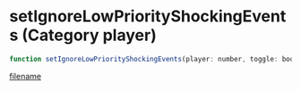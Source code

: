 # setIgnoreLowPriorityShockingEvents (Category player)

```js
function setIgnoreLowPriorityShockingEvents(player: number, toggle: boolean): void
```

[filename](setIgnoreLowPriorityShockingEvents_m.md ':include')